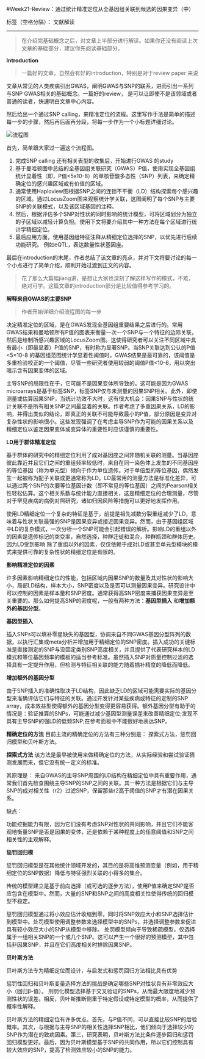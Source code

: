 #Week21-Review：通过统计精准定位从全基因组关联到候选的因果变异（中）

标签（空格分隔）： 文献解读

---

> 在介绍完基础概念之后，对文章上半部分进行解读。如果你还没有阅读上次文章的基础部分，建议你先阅读基础部分。

**Introduction**

> 一篇好的文章，自然会有好的introduction，特别是对于review paper 来说

文章从常见的人类疾病引出GWAS，阐明GWAS与SNP的联系，进而引出一系列与SNP GWAS相关的基础概念。一篇好的review， 是可以让即使不是该领域或者普通的读者，快速明白文章中心内容。

然后给出一个通过SNP calling，来精准定位的流程。这里写作手法是简单的描述每一步的步骤，然后再后面再分段，将每一步作为一个小标题详细讨论。

![流程图][1]

首先，简单跟大家过一遍这个流程图。

 1. 完成SNP calling 还有相关表型的收集后，开始进行GWAS 的study
 2. 基于曼哈顿图中总结的全基因组关联研究（GWAS）P值，使用实现全基因组统计显着性（即，P值<5x10-8）的单核苷酸多态性（SNP）列表，来确定精确定位的感兴趣区域或有价值的区域。
 3. 通常使用Haploview图根据SNP之间的连锁不平衡（LD）结构探索每个感兴趣的区域。通过LocusZoom图来观察统计学关联，这图阐明了每个SNP与主要SNP的关联模式，以及该区域基因的注释。
 4. 然后，根据评估多个SNP对性状的同时影响的统计模型，可将区域划分为独立的子区域以减轻计算负担。使用下文将要介绍其中一种方法在每个区域进行统计学精细定位。
 5. 最后应用方面，使用基因组特征注释从精细定位选择的SNP，以优先进行后续功能研究。 例如eQTL，表达数量性状基因座。

最后在introduction的末尾，作者总结了该文章的亮点，并对下文将要讨论的每一个小点进行了简单介绍，顺利开始过渡到正文的内容。

> 花了那么大篇幅jiang讲，是想让大家也深刻了解这样写作的模式，不难，绝对可学。这篇文章的introduction部分是比较值得参考学习的。



**解释来自GWAS的主要SNP**

> 作者开始详细介绍流程图的每一步

决定精准定位的区域，是在GWAS发现全基因组重要结果之后进行的。常用GWAS结果和曼哈顿所有P值的图表来衡量一次一个SNP与一个特征的边际关联，然后是绘制所感兴趣区域的LocusZoom图。这使得研究者可以关注不同区域中具有最小（即最显着）P值的SNP，有时称为显著SNP。当SNP关联达到公认的P值<5×10-8 的基因组范围统计学显着性阈值时，GWAS结果是最可靠的，该阈值是多重检验校正的一个阈值，尽管一些研究者使用较弱的阈值P值<10-6，用以突出暗示含有因果变体的区域。

主导SNP的局限性在于，它可能不是因果变体所导致的。这可能是因为GWAS microarrays是基于标签SNP，标签SNP仅与未测量的因果SNP相关。此外，即使测量或估算因果SNP，当统计功效不大时，这有很大机会：因果SNP与性状的统计关联不是所有相关SNP之间最显着的关联。作者考虑了多重因果关系，LD的影响，并得出类似的结论，即真正的关联不可能导致最小的P值，部分原因是变异对复杂性状的影响很小。这些发现强调了在考虑主导SNP作为可能的因果关系以及精细定位以鉴定因果变体或变异体的重要性时应该谨慎的重要性。

**LD用于群体精准定位**


基于群体的研究中的精细定位利用了成对基因座之间非随机关联的测量。当基因座彼此靠近并且它们之间的重组频率较低时，来自在同一染色体上发生的不同基因座的等位基因（称为单元型）倾向于作为单位遗传。对于单倍型的等位基因，偶然发生一起被称为配子关联或更通常称为LD。LD最常用的测量方法是标准化差异，可以通过两个SNP的次要等位基因计数（即不常见的等位基因）之间的Pearson相关性轻松估算。这个相关系数与统计能力直接相关，这是精细定位的合理测量，尽管对于罕见疾病的病例对照研究，诸如归因风险等措施可以更好地发挥作用。


使用LD精细定位一个复杂的特征是基于，前提是祖先减数分裂重组减少了LD，意味着与性状关联最强的SNP是因果变异或接近因果变异。然而，由于基因组区域中LD的复杂模式，一次分析一个SNP可能会引起错误的解析。影响LD的重组以外的因素是遗传标记的突变率，自然选择，种群迁徙和混合，种群瓶颈和群体历史。因为LD受到影响
除了重组以外的因素，仅仅依赖于成对LD或甚至单元型模块的模式来提供可靠的复杂性状的精细定位是有限的。

**影响精准定位的因素**

许多因素影响精细定位的性能，包括区域内因果SNP的数量及其对性状的影响大小，局部LD结构，样本大小，SNP密度以及是否可以测量因果变异。研究设计中可以控制的因素是样本量和SNP密度。通常获得高SNP密度来捕获因果变异是至关重要的。那么如何提高SNP的密度呢，一般有两种方法：**基因型插入** 和**增加额外的基因分型**。

**基因型插入**

插入SNPs可以填补零星缺失的基因型，协调来自不同GWAS基因分型阵列的数据，以执行汇集或meta分析并增加用于精细定位的SNP密度。插入成功的关键标准是直接测定的SNP与没固定类别SNP高度相关，并且提供了代表研究样本的LD模式和等位基因频率的模板的适当参考标准。虽然插入SNP对质量控制过滤的选择具有一定提升作用，但检测与特征相关联的能力随着插补精度的降低而降低。

**增加额外的基因分型**

由于SNP插入的准确性取决于LD结构，因此缺乏LD的区域可能需要实际的基因分型来准确评估它们与特征的关联。通过开发针对某些疾病或特征的定制的SNP array，成本效益型使得额外的基因分型变得更容易获得。额外基因分型有助于的情况是：验证推算的SNPs，可能通过减少基因型测量误差来改善精细定位;发现不具有主导SNP的强LD的低频SNP;在参考面板中不能很好地表达SNP。


**精确定位的方法**
目前主流的精确定位的方法有三种分别是：
探索式方法，惩罚回归模型和贝叶斯方法。



**探索式方法**
该方法是最早被使用来做精确定位的方法，从实际经验和尝试验证猜测发展而来，但它没有统一定义的标准。

其原理是：
来自GWAS的主导SNP周围的LD结构在精细定位中具有重要作用，通常我们首先检查围绕主导SNP的SNP之间的关联。其一种方法是根据它们与主导SNP的成对相关性（r2）过滤SNP，保留那些r2高于阈值的SNP才有潜在因果关系。

缺点：

功能挖掘能力有限，因为它们没有考虑SNP对性状的共同影响，并且它们不能客观地衡量SNP是否是因果的变体，还是依赖于某种程度上的任意阈值和SNP之间相关性的主观解释。


**惩罚回归模**

惩罚回归模型是在其他统计领域开发的，其目的是将高维预测变量（例如，用于精细定位的SNP数据）降低与特征强烈关联的小得多的集合。

传统的模型建立是基于前向选择（或可选的逐步方法），使用P值来确定SNP是否应包含在模型中。然而，大量的SNP和SNP之间的高度相关性使得传统的回归模型不稳定。

惩罚回归模型通过将小效应估计收缩到零，同时将SNP效应大小和SNP选择估计到模型中。处罚模型使用调整参数来选择模型中的SNPs，并选择调整参数来促进具有较小效应大小的SNP从模型中移除。
处罚模型倾向于导致稀疏模型，仅选择属于一组相关SNP的一个或几个SNP。这可以产生一个很好的预测模型，其中包括非因果SNP，并且在它们高度相关时排除因果SNP。

**贝叶斯方法**

贝叶斯方法专为精细定位而设计，与启发式和惩罚回归方法相比具有优势

惩罚性回归和贝叶斯变量选择方法的挑战是确定哪些SNP对性状具有非零效应大小（回归β-值）。
刑罚化模型选择基于交叉验证的SNPs，从而最大限度地减少预测性状的误差。相反，贝叶斯推断侧重于特定假设或特定模型的概率，从而提供了概率性解释。


贝叶斯方法的精细定位有许多优点。首先，与P值不同，可以直接比较SNP的后验概率。其次，与根据与主导SNP的相关性选择SNP相比，他们倾向于选择较少的SNP作为潜在的致病因素。第三，研究表明，贝叶斯方法比条件逐步回归和惩罚回归模型更好。最后，因为贝叶斯模型基于SNP的共同作用，所以它们控制具有较大效应的SNP，提高了检测效应较小的SNP的能力。

  [1]: https://media.springernature.com/lw900/springer-static/image/art:10.1038/s41576-018-0016-z/MediaObjects/41576_2018_16_Fig1_HTML.jpg